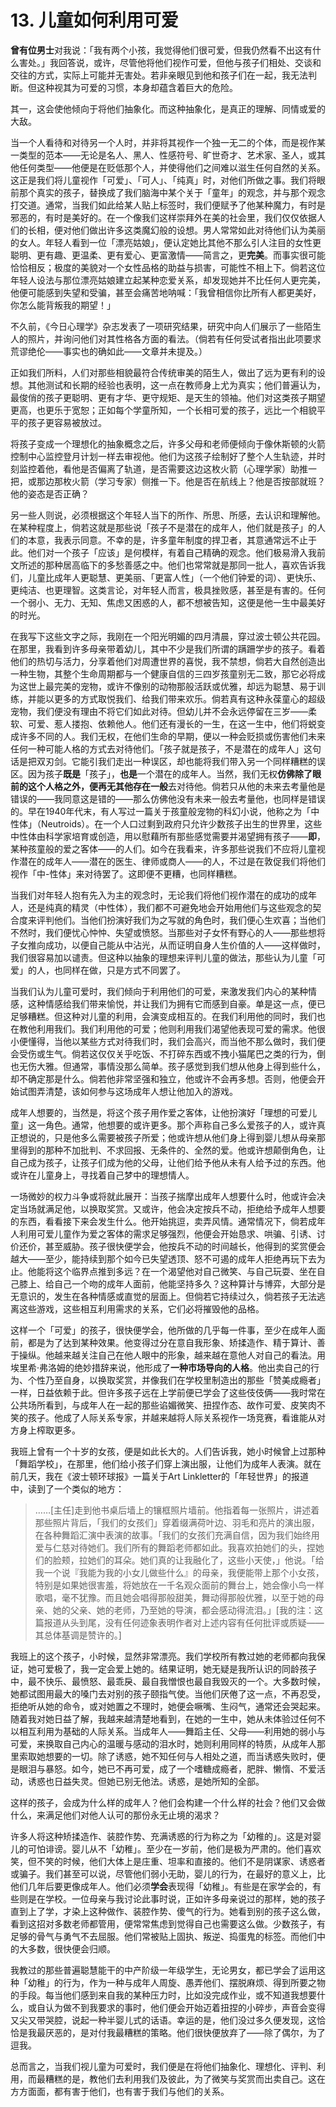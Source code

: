 # 13. 儿童如何利用可爱

**曾有位男士**对我说：「我有两个小孩，我觉得他们很可爱，但我仍然看不出这有什么害处。」我回答说，或许，尽管他将他们视作可爱，但他与孩子们相处、交谈和交往的方式，实际上可能并无害处。若非亲眼见到他和孩子们在一起，我无法判断。但这种视其为可爱的习惯，本身却蕴含着巨大的危险。

其一，这会使他倾向于将他们抽象化。而这种抽象化，是真正的理解、同情或爱的大敌。

当一个人看待和对待另一个人时，并非将其视作一个独一无二的个体，而是视作某一类型的范本——无论是名人、黑人、性感符号、旷世奇才、艺术家、圣人，或其他任何类型——他便是在贬低那个人，并使得他们之间难以滋生任何自然的关系。这正是我们将儿童视作「可爱」、「可人」、「纯真」时，对他们所做之事。我们将眼前那个真实的孩子，替换成了我们脑海中某个关于「童年」的观念，并与那个观念打交道。通常，当我们如此给某人贴上标签时，我们便赋予了他某种魔力，有时是邪恶的，有时是美好的。在一个像我们这样崇拜外在美的社会里，我们仅仅依据人们的长相，便对他们做出许多这类魔幻般的设想。男人常常如此对待他们认为美丽的女人。年轻人看到一位「漂亮姑娘」，便认定她比其他不那么引人注目的女性更聪明、更有趣、更温柔、更有爱心、更富激情——简言之，更**完美**。而事实很可能恰恰相反；极度的美貌对一个女性品格的助益与损害，可能性不相上下。倘若这位年轻人设法与那位漂亮姑娘建立起某种恋爱关系，却发现她并不比任何人更完美，他便可能感到失望和受骗，甚至会痛苦地呐喊：「我曾相信你比所有人都更美好，你怎么能背叛我的期望！」

不久前，《今日心理学》杂志发表了一项研究结果，研究中向人们展示了一些陌生人的照片，并询问他们对其性格各方面的看法。（倘若有任何受试者指出此项要求荒谬绝伦——事实也的确如此——文章并未提及。）

正如我们所料，人们对那些相貌最符合传统审美的陌生人，做出了远为更有利的设想。其他测试和长期的经验也表明，这一点在教师身上尤为真实；他们普遍认为，最俊俏的孩子更聪明、更有才华、更守规矩、是天生的领袖。他们对这类孩子期望更高，也更乐于宽恕；正如每个学童所知，一个长相可爱的孩子，远比一个相貌平平的孩子更容易被放过。

将孩子变成一个理想化的抽象概念之后，许多父母和老师便倾向于像休斯顿的火箭控制中心监控登月计划一样去审视他。他们为这孩子绘制好了整个人生轨迹，并时刻监控着他，看他是否偏离了轨道，是否需要这边这枚火箭（心理学家）助推一把，或那边那枚火箭（学习专家）侧推一下。他是否在航线上？他是否按部就班？他的姿态是否正确？

另一些人则说，必须根据这个年轻人当下的所作、所思、所感，去认识和理解他。在某种程度上，倘若这就是那些说「孩子不是潜在的成年人，他们就是孩子」的人们的本意，我表示同意。不幸的是，许多童年制度的捍卫者，其意通常远不止于此。他们对一个孩子「应该」是何模样，有着自己精确的观念。他们极易滑入我前文所述的那种居高临下的多愁善感之中。他们也常常就是那同一批人，喜欢告诉我们，儿童比成年人更聪慧、更美丽、「更富人性」（一个他们钟爱的词）、更快乐、更纯洁、也更理智。这类言论，对年轻人而言，极具挫败感，甚至是有害的。任何一个弱小、无力、无知、焦虑又困惑的人，都不想被告知，这便是他一生中最美好的时光。

在我写下这些文字之际，我刚在一个阳光明媚的四月清晨，穿过波士顿公共花园。在那里，我看到许多母亲带着幼儿，其中不少是我们所谓的蹒跚学步的孩子。看着他们的热切与活力，分享着他们对周遭世界的喜悦，我不禁想，倘若大自然创造出一种生物，其整个生命周期都与一个健康自信的三四岁孩童别无二致，那它必将成为这世上最完美的宠物，或许不像别的动物那般活跃或优雅，却远为聪慧、易于训练，并能以更多的方式取悦我们、给我们带来欢乐。倘若真有这种永葆童心的超级宠物，我们便没有理由不将它们如此对待。但幼儿并不会永远停留在三岁——柔软、可爱、惹人搂抱、依赖他人。他们还有漫长的一生，在这一生中，他们将蜕变成许多不同的人。我们无权，在他们生命的早期，便以一种会贬损或伤害他们未来任何一种可能人格的方式去对待他们。「孩子就是孩子，不是潜在的成年人」这句话是把双刃剑。它能引我们走出一种误区，却也能将我们带入另一个同样糟糕的误区。因为孩子**既是**「孩子」，**也是**一个潜在的成年人。当然，我们无权**仿佛除了眼前的这个人格之外，便再无其他存在一般**去对待他。倘若只从他的未来去考量他是错误的——我同意这是错的——那么仿佛他没有未来一般去考量他，也同样是错误的。早在1940年代末，有人写过一篇关于孩童般宠物的科幻小说，他称之为「中性体」（Neutroids）。在一个人口过剩到政府只允许少数孩子出生的世界里，这些中性体由科学家培育或创造，用以慰藉所有那些感觉需要并渴望拥有孩子——**即**，某种孩童般的爱之客体——的人们。如今在我看来，许多那些说我们不应将儿童视作潜在的成年人——潜在的医生、律师或商人——的人，不过是在敦促我们将他们视作「中-性体」来对待罢了。这即便不更糟，也同样糟糕。

当我们对年轻人抱有先入为主的观念时，无论我们将他们视作潜在的成功的成年人，还是纯真的精灵（中性体），我们都不可避免地会开始用他们与这些观念的契合度来评判他们。当他们扮演好我们为之写就的角色时，我们便心生欢喜；当他们不然时，我们便忧心忡忡、失望或愤怒。当那些对子女怀有野心的人——那些想将子女推向成功，以便自己能从中沾光，从而证明自身人生价值的人——这样做时，我们很容易加以谴责。但这种以抽象的理想来评判儿童的做法，那些认为儿童「可爱」的人，也同样在做，只是方式不同罢了。

当我们认为儿童可爱时，我们倾向于利用他们的可爱，来激发我们内心的某种情感，这种情感给我们带来愉悦，并让我们为拥有它而感到自豪。单是这一点，便已足够糟糕。但这种对儿童的利用，会演变成相互的。在我们利用他的同时，我们也在教他利用我们。我们利用他的可爱；他则利用我们渴望他表现可爱的需求。他很小便懂得，当他以某些方式对待我们时，我们会高兴，而当他不那么做时，我们便会受伤或生气。倘若这仅仅关乎吃饭、不打碎东西或不拽小猫尾巴之类的行为，倒也无伤大雅。但通常，事情没那么简单。孩子感觉到我们想从他身上得到些什么，却不确定那是什么。倘若他非常坚强和独立，他或许不会再多想。否则，他便会开始试图弄清楚，该如何参与这场成年人想让他加入的游戏。

成年人想要的，当然是，将这个孩子用作爱之客体，让他扮演好「理想的可爱儿童」这一角色。通常，他想要的或许更多。那个声称自己多么爱孩子的人，或许真正想说的，只是他多么需要被孩子所爱；他或许想从他们身上得到婴儿想从母亲那里得到的那种不加批判、不求回报、无条件的、全然的爱。他或许想颠倒角色，让自己成为孩子，让孩子们成为他的父母，让他们给予他从未有人给予过的东西。他或许在儿童身上，寻找着自己梦中的理想情人。

一场微妙的权力斗争或将就此展开：当孩子揣摩出成年人想要什么时，他或许会决定当场就满足他，以换取奖赏。又或许，他会决定按兵不动，拒绝给予成年人想要的东西，看看接下来会发生什么。他开始挑逗，卖弄风情。通常情况下，倘若成年人利用可爱儿童作为爱之客体的需求足够强烈，他便会开始恳求、哄骗、引诱、讨价还价，甚至威胁。孩子很快便学会，他按兵不动的时间越长，他得到的奖赏便会越大——至少，能持续到那个如今已失望透顶、怒不可遏的成年人拒绝再玩下去为止。他能将这个临界点推到多远？在一个渴望他对自己微笑、与自己玩耍、坐在自己膝上、给自己一个吻的成年人面前，他能坚持多久？这种算计与博弈，大部分是无意识的，发生在各种情感或直觉的层面上。但倘若它持续过久，倘若孩子无法逃离这些游戏，这些相互利用需求的关系，它们必将摧毁他的品格。

这样一个「可爱」的孩子，很快便学会，他所做的几乎每一件事，至少在成年人面前，都是为了达到某种效果。他变得过分在意自我形象、矫揉造作、精于算计、善于操纵。他越来越关注自己在他人眼中的形象，越来越在意他人对自己的看法。用埃里希·弗洛姆的绝妙措辞来说，他形成了**一种市场导向的人格**。他出卖自己的行为、个性乃至自身，以换取奖赏，并像我们在学校里制造出的那些「赞美成瘾者」一样，日益依赖于此。但许多孩子远在上学前便已学会了这些伎伎俩——我时常在公共场所看到，与成年人在一起的那些谄媚微笑、扭捏作态、故作可爱、皮笑肉不笑的孩子。他成了人际关系专家，并越来越将人际关系视作一场竞赛，看谁能从对方身上榨取更多。

我班上曾有一个十岁的女孩，便是如此长大的。人们告诉我，她小时候曾上过那种「舞蹈学校」，在那里，他们给小孩子们穿上演出服，让他们为成年人表演。就在前几天，我在《波士顿环球报》一篇关于Art Linkletter的「年轻世界」的报道中，读到了一个类似的地方：

> ……[主任]走到他书桌后墙上的镶框照片墙前。他指着每一张照片，讲述着那些照片背后，「我们的女孩们」穿着缀满荷叶边、羽毛和亮片的演出服，在各种舞蹈汇演中表演的故事。「我们的女孩们充满自信，因为我们始终用爱与仁慈对待她们。我们所有的舞蹈老师都如此。我喜欢拍她们的头，捏她们的脸颊，拉她们的耳朵。她们真的让我融化了，这些小天使，」他说。「给我一个说『我能为我的小女儿做些什么』的母亲，我便能带上那个小女孩，特别是如果她很害羞，将她放在一千名观众面前的舞台上，她会像小鸟一样歌唱，毫不犹豫。而且她会唱得那般甜美，舞动得那般优雅，以至于她的母亲、她的父亲、她的老师，乃至她的导演，都会感动得流泪。」[我的注：这篇报道从头到尾，没有任何迹象表明作者对上述内容有任何批评或质疑——其总体基调是赞许的。]

我班上的这个孩子，小时候，显然非常漂亮。我们学校所有教过她的老师都向我保证，她可爱极了，我一定会爱上她的。结果证明，她无疑是我所认识的同龄孩子中，最不快乐、最愤怒、最乖戾、最自我憎恨也最自我毁灭的一个。大多数时候，她都试图用最大的嗓门去对别的孩子颐指气使。当他们厌倦了这一点，不再忍受，拒绝听从她的命令，或对她置之不理时，她便会噘嘴、生闷气，通常还会哭起来。随着我对她日益了解，我越来越清楚地看到，在她的一生中，她从未体验过任何不以相互利用为基础的人际关系。当成年人——舞蹈主任、父母——利用她的弱小与可爱，来换取自己内心的温暖与感动的泪水时，她则利用同样的特质，从成年人那里索取她想要的一切。除了诱惑，她不知任何与人相处之道，而当诱惑失败时，便是眼泪与暴怒。如今，她已不再可爱，成了一个嗜糖成瘾者，肥胖、懒惰、不爱活动，诱惑也日益失灵。但她已别无他法。诱惑，是她所知的全部。

这样的孩子，会成为什么样的成年人？他们会构建一个什么样的社会？他们又会做什么，来满足他们对他人认可的那份永无止境的渴求？

许多人将这种矫揉造作、装腔作势、充满诱惑的行为称之为「幼稚的」。这是对婴儿的可怕诽谤。婴儿从不「幼稚」。至少在一岁前，他们是极为严肃的。他们喜欢笑，但不笑的时候，他们大体上是庄重、坦率和直接的。他们不是阴谋家、诱惑者或骗子。我们甚至可以说，尽管他们弱小无助，婴儿的行为，在最好的意义上，比他们几年后要更像成年人。他们必须**学会**表现得「幼稚」。有些是在家学会的，有些则是在学校。一位母亲与我讨论此事时说，正如许多母亲说过的那样，她的孩子直到上了学，才染上这种做作、装腔作势、傻气的行为。她看到别的孩子这么做，看到这招对多数老师都管用，便常常焦虑到觉得自己也需要这么做。少数孩子，有足够的骨气与勇气不去屈服。他们常被贴上固执、叛逆、捣蛋鬼的标签。而他们中的大多数，很快便会归顺。

我教过的那些普遍聪慧能干的中产阶级一年级学生，无论男女，都已学会了运用这种「幼稚」的行为，作为一种与成年人周旋、愚弄他们、摆脱麻烦、得到所要之物的手段。每当他们感到来自我的某种压力时，比如没完成作业，或不知道我想要什么，或自认为做不到我要求的事时，他们便会开始迈着扭捏的小碎步，声音会变得又尖又带哭腔，说起一种半婴儿式的话语。幸运的是，他们没过多久便发现，这恰恰是我最厌恶的，是对付我最糟糕的策略。他们很快便放弃了——除了偶尔，为了逗我。

总而言之，当我们视儿童为可爱时，我们便是在将他们抽象化、理想化、评判、利用，而最糟糕的是，教他们去利用我们及彼此，为了微笑与奖赏而出卖自己。这在方方面面，都有害于他们，也有害于我们与他们的关系。